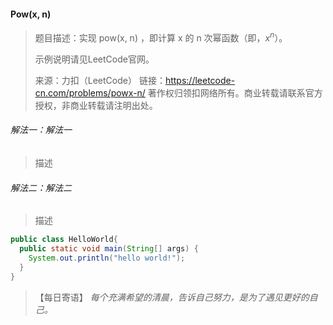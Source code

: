 #### Pow(x, n)

> 题目描述：实现 pow(x, n) ，即计算 x 的 n 次幂函数（即，$x^{n}$）。
>
> 示例说明请见LeetCode官网。
>
> 来源：力扣（LeetCode）
>链接：https://leetcode-cn.com/problems/powx-n/
> 著作权归领扣网络所有。商业转载请联系官方授权，非商业转载请注明出处。

###### 解法一：解法一

> 描述

###### 解法二：解法二

> 描述

```java
public class HelloWorld{
  public static void main(String[] args) {
    System.out.println("hello world!");
  }
}
```

> 【每日寄语】 *每个充满希望的清晨，告诉自己努力，是为了遇见更好的自己。* 

